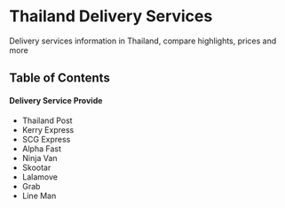 # Thailand Delivery Services
Delivery services information in Thailand, compare highlights, prices and more

## Table of Contents

#### Delivery Service Provide
- Thailand Post
- Kerry Express
- SCG Express
- Alpha Fast
- Ninja Van
- Skootar
- Lalamove
- Grab 
- Line Man
